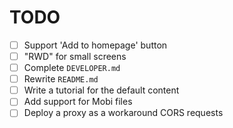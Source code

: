 # TODO

- [ ] Support 'Add to homepage' button
- [ ] "RWD" for small screens
- [ ] Complete `DEVELOPER.md`
- [ ] Rewrite `README.md`
- [ ] Write a tutorial for the default content
- [ ] Add support for Mobi files
- [ ] Deploy a proxy as a workaround CORS requests
